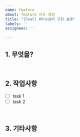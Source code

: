```yaml
---
name: feature
about: feature 이슈 생성
title: "[Feat] #이슈넘버 구현 설명"
labels: ''
assignees: ''

---
```


## 1. 무엇을?

<br>

## 2. 작업사항

- [ ] task 1
- [ ] task 2

<br>

## 3. 기타사항

<br>
